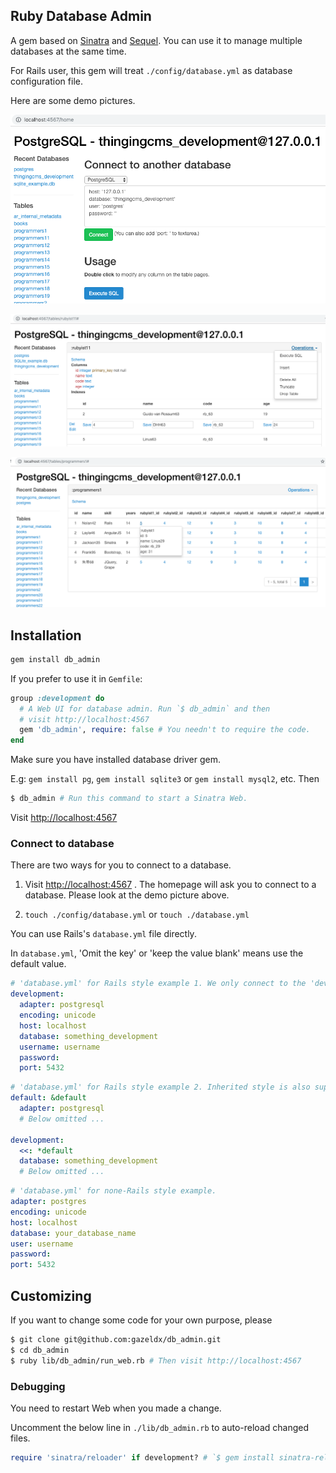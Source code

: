 ## Ruby Database Admin
A gem based on [Sinatra](https://github.com/sinatra/sinatra) and [Sequel](https://github.com/jeremyevans/sequel).
You can use it to manage multiple databases at the same time.

For Rails user, this gem will treat `./config/database.yml` as database configuration file.

Here are some demo pictures.

![Demo home](./lib/public/demo_home.png)

![Demo operations](./lib/public/demo_operations.png)

![Demo hover](./lib/public/demo_hover.png)

## Installation
~~~ruby
gem install db_admin
~~~
If you prefer to use it in `Gemfile`:
~~~ruby
group :development do
  # A Web UI for database admin. Run `$ db_admin` and then
  # visit http://localhost:4567
  gem 'db_admin', require: false # You needn't to require the code.
end
~~~

Make sure you have installed database driver gem.

E.g: `gem install pg`, `gem install sqlite3` or `gem install mysql2`, etc. Then

~~~bash
$ db_admin # Run this command to start a Sinatra Web.
~~~
Visit [http://localhost:4567](http://localhost:4567/)

### Connect to database
There are two ways for you to connect to a database.

1) Visit [http://localhost:4567](http://localhost:4567/) . The homepage will ask you to connect to a database. Please look at the demo picture above.

2) `touch ./config/database.yml` or `touch ./database.yml`

You can use Rails's `database.yml` file directly.

In `database.yml`, 'Omit the key' or 'keep the value blank' means use the default value.
~~~yaml
# 'database.yml' for Rails style example 1. We only connect to the 'development' database!
development:
  adapter: postgresql
  encoding: unicode
  host: localhost
  database: something_development
  username: username
  password:
  port: 5432
~~~
~~~yaml
# 'database.yml' for Rails style example 2. Inherited style is also supported.
default: &default
  adapter: postgresql
  # Below omitted ...

development:
  <<: *default
  database: something_development
  # Below omitted ...
~~~
~~~yaml
# 'database.yml' for none-Rails style example.
adapter: postgres
encoding: unicode
host: localhost
database: your_database_name
user: username
password:
port: 5432
~~~

## Customizing
If you want to change some code for your own purpose, please
~~~bash
$ git clone git@github.com:gazeldx/db_admin.git
$ cd db_admin
$ ruby lib/db_admin/run_web.rb # Then visit http://localhost:4567 
~~~

### Debugging
You need to restart Web when you made a change. 

Uncomment the below line in `./lib/db_admin.rb` to auto-reload changed files.
~~~ruby
require 'sinatra/reloader' if development? # `$ gem install sinatra-reloader` first. 
~~~
